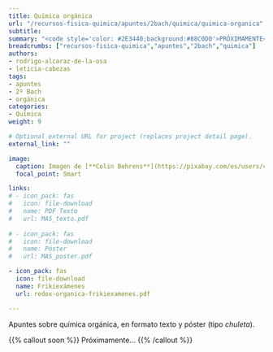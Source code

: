 ```yaml
---
title: Química orgánica
url: "/recursos-fisica-quimica/apuntes/2bach/quimica/quimica-organica"
subtitle: 
summary: "<code style='color: #2E3440;background:#88C0D0'>PRÓXIMAMENTE</code>"
breadcrumbs: ["recursos-fisica-quimica","apuntes","2bach","quimica"]
authors:
- rodrigo-alcaraz-de-la-osa
- leticia-cabezas
tags:
- apuntes
- 2º Bach
- orgánica
categories:
- Química
weight: 9

# Optional external URL for project (replaces project detail page).
external_link: ""

image:
  caption: Imagen de [**Colin Behrens**](https://pixabay.com/es/users/colin00b-346653/) en [Pixabay](https://pixabay.com/es/)
  focal_point: Smart

links:
# - icon_pack: fas
#   icon: file-download
#   name: PDF Texto
#   url: MAS_texto.pdf
  
# - icon_pack: fas
#   icon: file-download
#   name: Póster
#   url: MAS_poster.pdf

- icon_pack: fas
  icon: file-download
  name: Frikiexámenes
  url: redox-organica-frikiexamenes.pdf

---
```


Apuntes sobre química orgánica, en formato texto y póster (tipo _chuleta_).

{{% callout soon %}}
Próximamente...
{{% /callout %}}